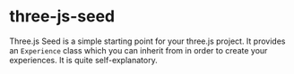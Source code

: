 # three-js-seed
Three.js Seed is a simple starting point for your three.js project. It provides an `Experience` class which you can inherit from in order to create your experiences. It is quite self-explanatory.
